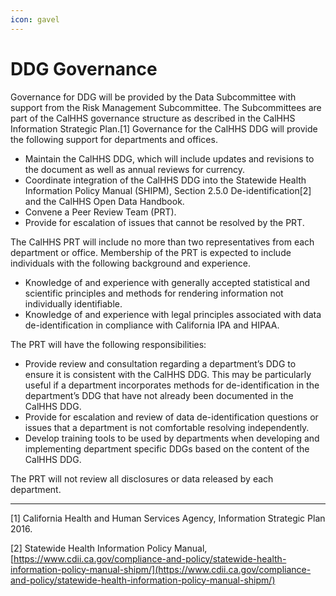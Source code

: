 ```yaml
---
icon: gavel
---
```


# DDG Governance

Governance for DDG will be provided by the Data Subcommittee with support from the Risk Management Subcommittee. The Subcommittees are part of the CalHHS governance structure as described in the CalHHS Information Strategic Plan.\[1] Governance for the CalHHS DDG will provide the following support for departments and offices.

* Maintain the CalHHS DDG, which will include updates and revisions to the document as well as annual reviews for currency.
* Coordinate integration of the CalHHS DDG into the Statewide Health Information Policy Manual (SHIPM), Section 2.5.0 De-identification\[2] and the CalHHS Open Data Handbook.
* Convene a Peer Review Team (PRT).
* Provide for escalation of issues that cannot be resolved by the PRT.

The CalHHS PRT will include no more than two representatives from each department or office. Membership of the PRT is expected to include individuals with the following background and experience.

* Knowledge of and experience with generally accepted statistical and scientific principles and methods for rendering information not individually identifiable.
* Knowledge of and experience with legal principles associated with data de-identification in compliance with California IPA and HIPAA.

The PRT will have the following responsibilities:

* Provide review and consultation regarding a department’s DDG to ensure it is consistent with the CalHHS DDG. This may be particularly useful if a department incorporates methods for de-identification in the department’s DDG that have not already been documented in the CalHHS DDG.
* Provide for escalation and review of data de-identification questions or issues that a department is not comfortable resolving independently.
* Develop training tools to be used by departments when developing and implementing department specific DDGs based on the content of the CalHHS DDG.

The PRT will not review all disclosures or data released by each department.

***

\[1] California Health and Human Services Agency, Information Strategic Plan 2016.

\[2] Statewide Health Information Policy Manual, [https://www.cdii.ca.gov/compliance-and-policy/statewide-health-information-policy-manual-shipm/](https://www.cdii.ca.gov/compliance-and-policy/statewide-health-information-policy-manual-shipm/)
